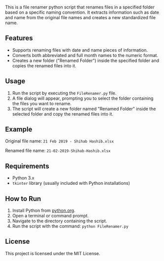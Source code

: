 This is a file renamer python script that renames files in a specified folder based on a specific naming convention. It extracts information such as date and name from the original file names and creates a new standardized file name.

## Features

- Supports renaming files with date and name pieces of information.
- Converts both abbreviated and full month names to the numeric format.
- Creates a new folder ("Renamed Folder") inside the specified folder and copies the renamed files into it.

## Usage

1. Run the script by executing the `FileRenamer.py` file.
2. A file dialog will appear, prompting you to select the folder containing the files you want to rename.
3. The script will create a new folder named "Renamed Folder" inside the selected folder and copy the renamed files into it.

## Example

Original file name: `21 Feb 2019 - Shihab Hashib.xlsx`

Renamed file name: `21-02-2019-Shihab-Hashib.xlsx`

## Requirements

- Python 3.x
- `tkinter` library (usually included with Python installations)

## How to Run

1. Install Python from [python.org](https://www.python.org/).
2. Open a terminal or command prompt.
3. Navigate to the directory containing the script.
4. Run the script with the command: `python FileRenamer.py`

## License

This project is licensed under the MIT License.
